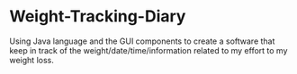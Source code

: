 # Weight-Tracking-Diary
Using Java language and the GUI components to create a software that keep in track of the weight/date/time/information related to my effort to my weight loss.
